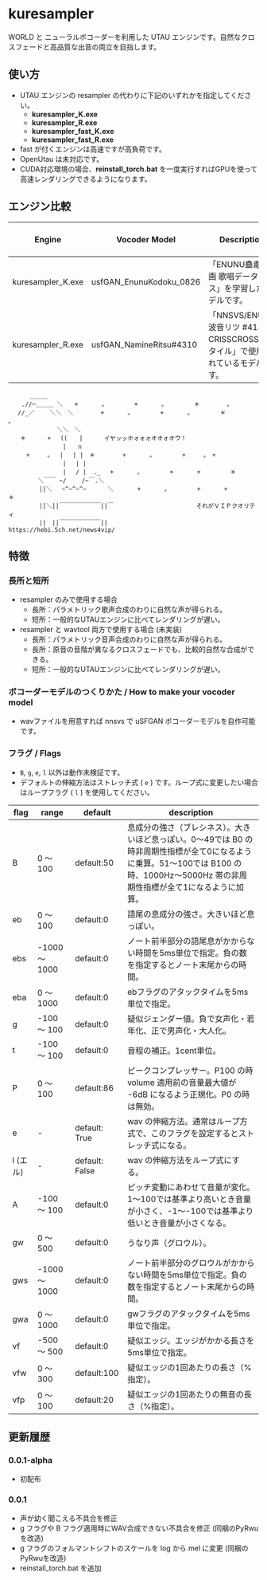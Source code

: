 # kuresampler
WORLD と ニューラルボコーダーを利用した UTAU エンジンです。自然なクロスフェードと高品質な出音の両立を目指します。

## 使い方

- UTAU エンジンの resampler の代わりに下記のいずれかを指定してください。
  - **kuresampler_K.exe**
  - **kuresampler_R.exe**
  - **kuresampler_fast_K.exe**
  - **kuresampler_fast_R.exe**
- fast が付くエンジンは高速ですが高負荷です。
- OpenUtau は未対応です。
- CUDA対応環境の場合、**reinstall_torch.bat** を一度実行すればGPUを使って高速レンダリングできるようになります。

## エンジン比較

| Engine            | Vocoder Model           | Description                                                                     | Characteristic                                                       | Training Dataset                                 | License  or Terms                                                    | Requires  notation ? |
| ----------------- | ----------------------- | ------------------------------------------------------------------------------- | -------------------------------------------------------------------- | ------------------------------------------------ | -------------------------------------------------------------------- | -------------------- |
| kuresampler_K.exe | usfGAN_EnunuKodoku_0826 | 「ENUNU蠱毒企画 歌唱データベース」を学習したモデルです。                        | 低～高音域の男声・女声両方の幅広い声質に適します。                   | https://github.com/oatsu-gh/enunu_kodoku_singing | https://github.com/oatsu-gh/enunu_kodoku_singing/blob/main/README.md | NO                   |
| kuresampler_R.exe | usfGAN_NamineRitsu#4310 | 「NNSVS/ENUNU 波音リツ #4139 CRISSCROSS 5スタイル」で使用されているモデルです。 | 低中～高音域の女声に適します。音域によらず一貫した声質が得られます。 | private                                          | https://www.canon-voice.com/terms/                                   | NO                   |


```text
 　　　＿＿＿
 　 .//⌒＿＿＿ ＼　　+　　　　。　　　　　+　　　　。　　　　　＊　 　　　。
 　//_／　　 ＼＼　＼ 　　　　+　　　　。　　　　　+　　　　。　　　　　＊　 　　　。
　　　　　　 　 ＼＼　＼
　　＊　　　 +　 ((　　|　　　 イヤッッホォォォオオォオウ！
　　　　　　 　　 |　　∩
　　　+　　　。　 | 　| |　＊　 　　　+　　　　。　　　　　+　　　。　+
　　　　　　　 　 | 　| |
　　　　　　　　  | 　/ |  ._　 +　　　　。　　　　　+　　　　+　　　　　＊
　　　　　＼￣￣ ~/　 　/~￣.＼
　 　　　 ||＼ 　~^~^~^~　 　　＼　　　　+　　　　。　　　　　+　　　　+　　　　　＊
　 　　 　||＼||￣￣￣￣￣￣￣||￣　　　　　　　　　　　　　　それがＶＩＰクオリティ
　 　　 　||　||￣￣￣￣￣￣￣||　　　　　　　　　　　　　https://hebi.5ch.net/news4vip/

```


## 特徴

### 長所と短所

- resampler のみで使用する場合
  - 長所：パラメトリック歌声合成のわりに自然な声が得られる。
  - 短所：一般的なUTAUエンジンに比べてレンダリングが遅い。
- resampler と wavtool 両方で使用する場合 (未実装)
  - 長所：パラメトリック音声合成のわりに自然な声が得られる。
  - 長所：原音の音階が異なるクロスフェードでも、比較的自然な合成ができる。
  - 短所：一般的なUTAUエンジンに比べてレンダリングが遅い。
  
### ボコーダーモデルのつくりかた / How to make your vocoder model

- wavファイルを用意すれば nnsvs で uSFGAN ボコーダーモデルを自作可能です。

### フラグ / Flags

- `B`, `g`, `e`, `l` 以外は動作未検証です。
- デフォルトの伸縮方法はストレッチ式 ( `e` ) です。ループ式に変更したい場合はループフラグ ( `l` ) を使用してください。

| flag     | range         | default        | description                                                                                                                                                                           |
| -------- | ------------- | -------------- | ------------------------------------------------------------------------------------------------------------------------------------------------------------------------------------- |
| B        | 0 ～ 100      | default:50     | 息成分の強さ（ブレシネス）。大きいほど息っぽい。0～49では B0 の時非周期性指標が全て0になるように乗算。51～100では B100 の時、1000Hz～5000Hz 帯の非周期性指標が全て1になるように加算。 |
| eb       | 0 ～ 100      | default:0      | 語尾の息成分の強さ。大きいほど息っぽい。                                                                                                                                              |
| ebs      | -1000 ～ 1000 | default:0      | ノート前半部分の語尾息がかからない時間を5ms単位で指定。負の数を指定するとノート末尾からの時間。                                                                                       |
| eba      | 0 ～ 1000     | default:0      | ebフラグのアタックタイムを5ms単位で指定。                                                                                                                                             |
| g        | -100 ～ 100   | default:0      | 疑似ジェンダー値。負で女声化・若年化、正で男声化・大人化。                                                                                                                            |
| t        | -100 ～ 100   | default:0      | 音程の補正。1cent単位。                                                                                                                                                               |
| P        | 0 ～ 100      | default:86     | ピークコンプレッサー。P100 の時 volume 適用前の音量最大値が -6dB になるよう正規化。P0 の時は無効。                                                                                    |
| e        | -             | default: True  | wav の伸縮方法。通常はループ方式で、このフラグを設定するとストレッチ式になる。                                                                                                        |
| l (エル) | -             | default: False | wav の伸縮方法をループ式にする。                                                                                                                                                      |
| A        | -100 ～ 100   | default:0      | ピッチ変動にあわせて音量が変化。1～100では基準より高いとき音量が小さく、-1～-100では基準より低いとき音量が小さくなる。                                                                |
| gw       | 0 ～ 500      | default:0      | うなり声（グロウル）。                                                                                                                                                                |
| gws      | -1000 ～ 1000 | default:0      | ノート前半部分のグロウルがかからない時間を5ms単位で指定。負の数を指定するとノート末尾からの時間。                                                                                     |
| gwa      | 0 ～ 1000     | default:0      | gwフラグのアタックタイムを5ms単位で指定。                                                                                                                                             |
| vf       | -500 ～ 500   | default:0      | 疑似エッジ。エッジがかかる長さを5ms単位で指定。                                                                                                                                       |
| vfw      | 0 ～ 300      | default:100    | 疑似エッジの1回あたりの長さ（%指定）。                                                                                                                                                |
| vfp      | 0 ～ 100      | default:20     | 疑似エッジの1回あたりの無音の長さ（%指定）。                                                                                                                                          |

## 更新履歴

### 0.0.1-alpha

- 初配布

### 0.0.1

- 声が幼く聞こえる不具合を修正
- g フラグや B フラグ適用時にWAV合成できない不具合を修正 (同梱のPyRwuを改造)
- g フラグのフォルマントシフトのスケールを log から mel に変更 (同梱のPyRwuを改造)
- reinstall_torch.bat を追加
